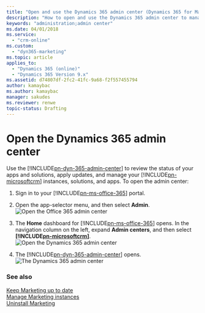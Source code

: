 ```yaml
---
title: "Open and use the Dynamics 365 admin center (Dynamics 365 for Marketing) | Microsoft Docs  "
description: "How to open and use the Dynamics 365 admin center to manage your Dynamics 365 for Marketing instances"
keywords: "administration;admin center"
ms.date: 04/01/2018
ms.service:
  - "crm-online"
ms.custom:
  - "dyn365-marketing"
ms.topic: article
applies_to:
  - "Dynamics 365 (online)"
  - "Dynamics 365 Version 9.x"
ms.assetid: d74807df-2fc2-41fc-9a68-f2f557455794
author: kamaybac
ms.author: kamaybac
manager: sakudes
ms.reviewer: renwe
topic-status: Drafting
---
```


# Open the Dynamics 365 admin center

Use the [!INCLUDE[pn-dyn-365-admin-center](../includes/pn-dyn-365-admin-center.md)] to review the status of your apps and solutions, apply updates, and manage your [!INCLUDE[pn-microsoftcrm](../includes/pn-dynamics-365.md)] instances, solutions, and apps. To open the admin center:

1. Sign in to your [!INCLUDE[pn-ms-office-365](../includes/pn-ms-office-365.md)] portal.

2. Open the app-selector menu, and then select **Admin**.  
    ![Open the Office 365 admin center](media/update-admin-icon.png "Open the Office 365 admin center")

3. The **Home** dashboard for [!INCLUDE[pn-ms-office-365](../includes/pn-ms-office-365.md)] opens. In the navigation column on the left, expand **Admin centers**, and then select **[!INCLUDE[pn-microsoftcrm](../includes/pn-dynamics-365.md)]**.  
    ![Open the Dynamics 365 admin center](media/update-open-d365-admin.png "Open the Dynamics 365 admin center")

4. The [!INCLUDE[pn-dyn-365-admin-center](../includes/pn-dyn-365-admin-center.md)] opens.  
     ![The Dynamics 365 admin center](media/update-d365-admin-center.png "The Dynamics 365 admin center")

### See also

[Keep Marketing up to date](apply-updates.md)  
[Manage Marketing instances](manage-marketing-instances.md)  
[Uninstall Marketing](uninstall-marketing.md)

